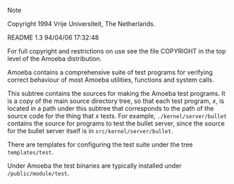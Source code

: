 > [!NOTE]
> Copyright 1994 Vrije Universiteit, The Netherlands.
>	
>	README	1.3	94/04/06 17:32:48
>
> For full copyright and restrictions on use see the file COPYRIGHT in the
> top level of the Amoeba distribution.

Amoeba contains a comprehensive suite of test programs for verifying
correct behaviour of most Amoeba utilities, functions and system calls.

This subtree contains the sources for making the Amoeba test programs.
It is a copy of the main source directory tree, so that each test
program, _x_, is located in a path under this subtree that corresponds to
the path of the source code for the thing that _x_ tests.
For example, `./kernel/server/bullet` contains the source for programs
to test the bullet server, since the source for the bullet server
itself is in `src/kernel/server/bullet`.

There are templates for configuring the test suite under the tree
`templates/test`. 

Under Amoeba the test binaries are typically installed under
`/public/module/test`.
